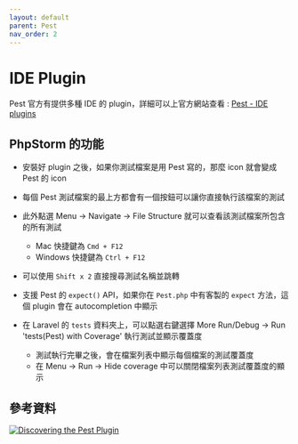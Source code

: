 ```yaml
---
layout: default
parent: Pest
nav_order: 2
---
```


# IDE Plugin

Pest 官方有提供多種 IDE 的 plugin，詳細可以上官方網站查看 : [Pest - IDE plugins](https://pestphp.com/docs/ide-plugins)

## PhpStorm 的功能

- 安裝好 plugin 之後，如果你測試檔案是用 Pest 寫的，那麼 icon 就會變成 Pest 的 icon
- 每個 Pest 測試檔案的最上方都會有一個按鈕可以讓你直接執行該檔案的測試
- 此外點選 Menu -> Navigate -> File Structure 就可以查看該測試檔案所包含的所有測試

  - Mac 快捷鍵為 `Cmd + F12`
  - Windows 快捷鍵為 `Ctrl + F12`

- 可以使用 `Shift x 2` 直接搜尋測試名稱並跳轉
- 支援 Pest 的 `expect()` API，如果你在 `Pest.php` 中有客製的 `expect` 方法，這個 plugin 會在 autocompletion 中顯示
- 在 Laravel 的 `tests` 資料夾上，可以點選右鍵選擇 More Run/Debug -> Run 'tests(Pest) with Coverage' 執行測試並顯示覆蓋度
  - 測試執行完畢之後，會在檔案列表中顯示每個檔案的測試覆蓋度
  - 在 Menu -> Run -> Hide coverage 中可以關閉檔案列表測試覆蓋度的顯示

## 參考資料

[![Discovering the Pest Plugin](https://img.youtube.com/vi/umVUEq4yGIQ/sddefault.jpg)](https://www.youtube.com/watch?v=umVUEq4yGIQ)

